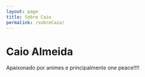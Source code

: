 ```yaml
---
layout: page
title: Sobre Caio
permalink: /sobreCaio/
---
```


# Caio Almeida #

Apaixonado por animes e principalmente one peace!!!!
